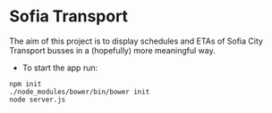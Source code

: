 Sofia Transport
===============
The aim of this project is to display schedules and ETAs of Sofia City Transport busses in a (hopefully) more meaningful way.

- To start the app run:

```
npm init
./node_modules/bower/bin/bower init
node server.js
```
